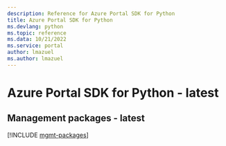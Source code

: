 ```yaml
---
description: Reference for Azure Portal SDK for Python
title: Azure Portal SDK for Python
ms.devlang: python
ms.topic: reference
ms.data: 10/21/2022
ms.service: portal
author: lmazuel
ms.author: lmazuel
---
```

# Azure Portal SDK for Python - latest

## Management packages - latest
[!INCLUDE [mgmt-packages](portal-mgmt-index.md)]